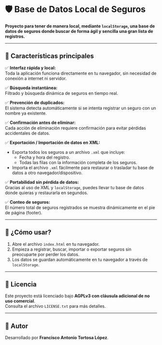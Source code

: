 # 🛡️ Base de Datos Local de Seguros

**Proyecto para tener de manera local, mediante `localStorage`, una base de datos de seguros donde buscar de forma ágil y sencilla una gran lista de registros.**

---

## 📌 Características principales

✅ **Interfaz rápida y local:**  
Toda la aplicación funciona directamente en tu navegador, sin necesidad de conexión a internet ni servidor.  

✅ **Búsqueda instantánea:**  
Filtrado y búsqueda dinámica de seguros en tiempo real.

✅ **Prevención de duplicados:**  
El sistema detecta automáticamente si se intenta registrar un seguro con un nombre ya existente.

✅ **Confirmación antes de eliminar:**  
Cada acción de eliminación requiere confirmación para evitar pérdidas accidentales de datos.

✅ **Exportación / Importación de datos en XML:**  
- Exporta todos los seguros a un archivo `.xml` que incluye:
  - Fecha y hora del registro.
  - Todas las filas con la información completa de los seguros.
- Importa el archivo `.xml` fácilmente para restaurar o trasladar tu base de datos a otro navegador/dispositivo.

✅ **Portabilidad sin pérdida de datos:**  
Gracias al uso de XML y `localStorage`, puedes llevar tu base de datos donde quieras y restaurarla en segundos.

✅ **Conteo de seguros:**  
El número total de seguros registrados se muestra dinámicamente en el pie de página (footer).

---

## 🚀 ¿Cómo usar?

1. Abre el archivo `index.html` en tu navegador.
2. Empieza a registrar, buscar, importar o exportar seguros sin preocuparte por perder los datos.
3. Los datos se guardan automáticamente en tu navegador a través de `localStorage`.

---

## 🔐 Licencia

Este proyecto está licenciado bajo **AGPLv3 con cláusula adicional de no uso comercial**.  
Consulta el archivo `LICENSE.txt` para más detalles.

---

## 👤 Autor

Desarrollado por **Francisco Antonio Tortosa López**.

